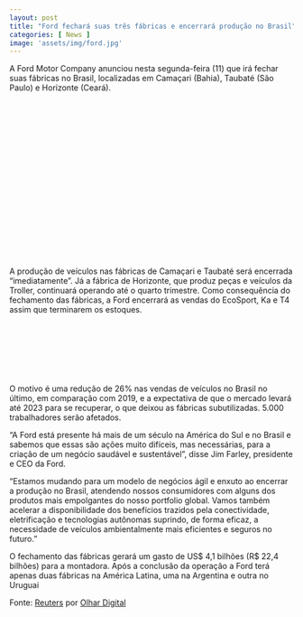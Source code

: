 ```yaml
---
layout: post
title: "Ford fechará suas três fábricas e encerrará produção no Brasil"
categories: [ News ]
image: 'assets/img/ford.jpg'
---
```


A Ford Motor Company anunciou nesta segunda-feira (11) que irá fechar suas fábricas no Brasil, localizadas em Camaçari (Bahia), Taubaté (São Paulo) e Horizonte (Ceará).

<!-- QUADRADO -->
<script async src="//pagead2.googlesyndication.com/pagead/js/adsbygoogle.js"></script>
<ins class="adsbygoogle"
style="display:inline-block;width:336px;height:280px"
data-ad-client="ca-pub-2838251107855362"
data-ad-slot="5351066970"></ins>
<script>
(adsbygoogle = window.adsbygoogle || []).push({});
</script>

A produção de veículos nas fábricas de Camaçari e Taubaté será encerrada “imediatamente”. Já a fábrica de Horizonte, que produz peças e veículos da Troller, continuará operando até o quarto trimestre. Como consequência do fechamento das fábricas, a Ford encerrará as vendas do EcoSport, Ka e T4 assim que terminarem os estoques.

<!-- MINI ANÚNCIO -->
<script async src="//pagead2.googlesyndication.com/pagead/js/adsbygoogle.js"></script>
<!-- Games Root -->
<ins class="adsbygoogle"
style="display:inline-block;width:730px;height:95px"
data-ad-client="ca-pub-2838251107855362"
data-ad-slot="5351066970"></ins>
<script>
(adsbygoogle = window.adsbygoogle || []).push({});
</script>

O motivo é uma redução de 26% nas vendas de veículos no Brasil no último, em comparação com 2019, e a expectativa de que o mercado levará até 2023 para se recuperar, o que deixou as fábricas subutilizadas. 5.000 trabalhadores serão afetados.

<!-- RETANGULO LARGO 2 -->
<script async src="//pagead2.googlesyndication.com/pagead/js/adsbygoogle.js"></script>
<ins class="adsbygoogle"
style="display:block; text-align:center;"
data-ad-layout="in-article"
data-ad-format="fluid"
data-ad-client="ca-pub-2838251107855362"
data-ad-slot="8549252987"></ins>
<script>
(adsbygoogle = window.adsbygoogle || []).push({});
</script>

“A Ford está presente há mais de um século na América do Sul e no Brasil e sabemos que essas são ações muito difíceis, mas necessárias, para a criação de um negócio saudável e sustentável”, disse Jim Farley, presidente e CEO da Ford.

“Estamos mudando para um modelo de negócios ágil e enxuto ao encerrar a produção no Brasil, atendendo nossos consumidores com alguns dos produtos mais empolgantes do nosso portfolio global. Vamos também acelerar a disponibilidade dos benefícios trazidos pela conectividade, eletrificação e tecnologias autônomas suprindo, de forma eficaz, a necessidade de veículos ambientalmente mais eficientes e seguros no futuro.”

O fechamento das fábricas gerará um gasto de US$ 4,1 bilhões (R$ 22,4 bilhões) para a montadora. Após a conclusão da operação a Ford terá apenas duas fábricas na América Latina, uma na Argentina e outra no Uruguai

<!-- RETANGULO LARGO -->
<script async src="https://pagead2.googlesyndication.com/pagead/js/adsbygoogle.js"></script>
<!-- Informat -->
<ins class="adsbygoogle"
style="display:block"
data-ad-client="ca-pub-2838251107855362"
data-ad-slot="2327980059"
data-ad-format="auto"
data-full-width-responsive="true"></ins>
<script>
(adsbygoogle = window.adsbygoogle || []).push({});
</script>

Fonte: [Reuters](https://www.reuters.com/article/us-ford-motor-brazil/ford-to-close-brazil-manufacturing-operations-take-4-1-billion-in-charges-idUSKBN29G2E9) por [Olhar Digital](https://olhardigital.com.br/2021/01/11/noticias/ford-ira-fechar-suas-tres-fabricas-no-brasil/)

